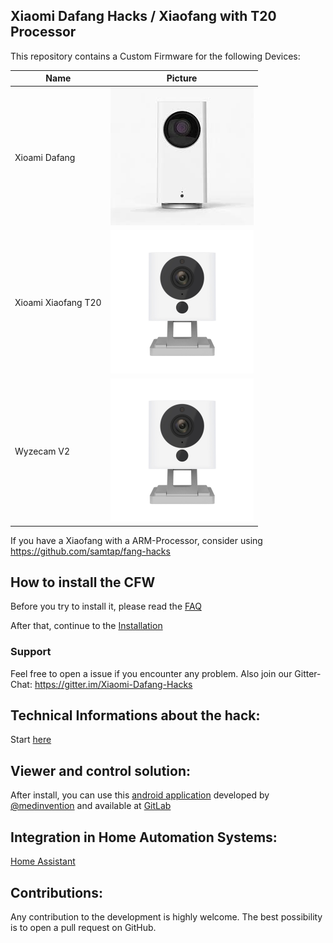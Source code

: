 ## Xiaomi Dafang Hacks / Xiaofang with T20 Processor

This repository contains a Custom Firmware for the following Devices:

Name | Picture
--- | --- 
Xioami Dafang | ![Dafang](/dafang.png)
Xioami Xiaofang T20 | ![Xiaofang](/xiaofang.png)
Wyzecam V2 | ![Xiaofang](/xiaofang.png)

If you have a Xiaofang with a ARM-Processor, consider using https://github.com/samtap/fang-hacks


## How to install the CFW

Before you try to install it, please read the [FAQ](/hacks/faq.md)

After that, continue to the
[Installation](/hacks/install_cfw.md)

### Support
Feel free to open a issue if you encounter any problem. Also join our Gitter-Chat:
https://gitter.im/Xiaomi-Dafang-Hacks


## Technical Informations about the hack:
Start [here](/hacks/technical.md)

## Viewer and control solution:

After install, you can use this [android application](https://play.google.com/apps/testing/io.ext.medinvention.dafangcam) developed by [@medinvention](https://github.com/mmohamed) and available at [GitLab](https://gitlab.com/mmohamed/DafangCam)

## Integration in Home Automation Systems:
[Home Assistant](/integration/homeassistant/homeassistant.md)

## Contributions:
Any contribution to the development is highly welcome. The best possibility is to open a pull request on GitHub.
